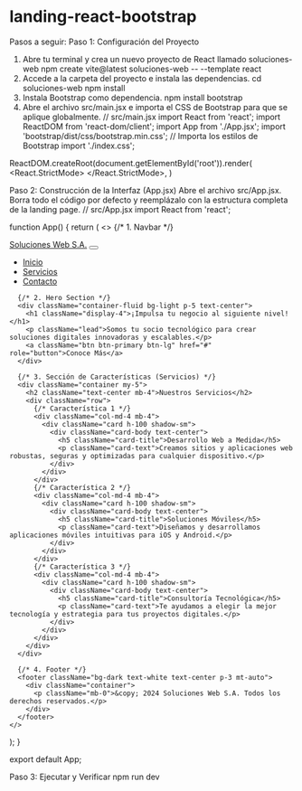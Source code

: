 # landing-react-bootstrap
Pasos a seguir:
Paso 1: Configuración del Proyecto
1. Abre tu terminal y crea un nuevo proyecto de React llamado soluciones-web
npm create vite@latest soluciones-web -- --template react
2. Accede a la carpeta del proyecto e instala las dependencias.
cd soluciones-web
npm install
3. Instala Bootstrap como dependencia.
npm install bootstrap
4. Abre el archivo src/main.jsx e importa el CSS de Bootstrap para que se aplique globalmente.
// src/main.jsx
import React from 'react';
import ReactDOM from 'react-dom/client';
import App from './App.jsx';
import 'bootstrap/dist/css/bootstrap.min.css'; // Importa los estilos de Bootstrap
import './index.css';

ReactDOM.createRoot(document.getElementById('root')).render(
  <React.StrictMode>
    <App />
  </React.StrictMode>,
)

Paso 2: Construcción de la Interfaz (App.jsx)
Abre el archivo src/App.jsx. Borra todo el código por defecto y reemplázalo con la estructura completa de la landing page.
// src/App.jsx
import React from 'react';

function App() {
  return (
    <>
      {/* 1. Navbar */}
      <nav className="navbar navbar-expand-lg bg-body-tertiary">
        <div className="container-fluid">
          <a className="navbar-brand" href="#">Soluciones Web S.A.</a>
          <button className="navbar-toggler" type="button" data-bs-toggle="collapse" data-bs-target="#navbarNav" aria-controls="navbarNav" aria-expanded="false" aria-label="Toggle navigation">
            <span className="navbar-toggler-icon"></span>
          </button>
          <div className="collapse navbar-collapse" id="navbarNav">
            <ul className="navbar-nav ms-auto">
              <li className="nav-item">
                <a className="nav-link active" aria-current="page" href="#">Inicio</a>
              </li>
              <li className="nav-item">
                <a className="nav-link" href="#">Servicios</a>
              </li>
              <li className="nav-item">
                <a className="nav-link" href="#">Contacto</a>
              </li>
            </ul>
          </div>
        </div>
      </nav>

      {/* 2. Hero Section */}
      <div className="container-fluid bg-light p-5 text-center">
        <h1 className="display-4">¡Impulsa tu negocio al siguiente nivel!</h1>
        <p className="lead">Somos tu socio tecnológico para crear soluciones digitales innovadoras y escalables.</p>
        <a className="btn btn-primary btn-lg" href="#" role="button">Conoce Más</a>
      </div>

      {/* 3. Sección de Características (Servicios) */}
      <div className="container my-5">
        <h2 className="text-center mb-4">Nuestros Servicios</h2>
        <div className="row">
          {/* Característica 1 */}
          <div className="col-md-4 mb-4">
            <div className="card h-100 shadow-sm">
              <div className="card-body text-center">
                <h5 className="card-title">Desarrollo Web a Medida</h5>
                <p className="card-text">Creamos sitios y aplicaciones web robustas, seguras y optimizadas para cualquier dispositivo.</p>
              </div>
            </div>
          </div>
          {/* Característica 2 */}
          <div className="col-md-4 mb-4">
            <div className="card h-100 shadow-sm">
              <div className="card-body text-center">
                <h5 className="card-title">Soluciones Móviles</h5>
                <p className="card-text">Diseñamos y desarrollamos aplicaciones móviles intuitivas para iOS y Android.</p>
              </div>
            </div>
          </div>
          {/* Característica 3 */}
          <div className="col-md-4 mb-4">
            <div className="card h-100 shadow-sm">
              <div className="card-body text-center">
                <h5 className="card-title">Consultoría Tecnológica</h5>
                <p className="card-text">Te ayudamos a elegir la mejor tecnología y estrategia para tus proyectos digitales.</p>
              </div>
            </div>
          </div>
        </div>
      </div>

      {/* 4. Footer */}
      <footer className="bg-dark text-white text-center p-3 mt-auto">
        <div className="container">
          <p className="mb-0">&copy; 2024 Soluciones Web S.A. Todos los derechos reservados.</p>
        </div>
      </footer>
    </>
  );
}

export default App;

Paso 3: Ejecutar y Verificar
npm run dev